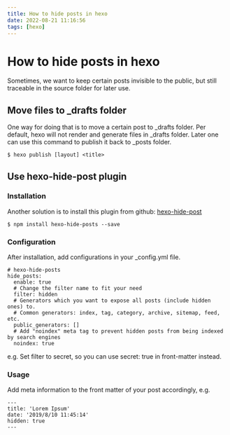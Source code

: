 ```yaml
---
title: How to hide posts in hexo
date: 2022-08-21 11:16:56
tags: [hexo]
---
```

# How to hide posts in hexo

Sometimes, we want to keep certain posts invisible to the public, but still traceable in the source folder for later use.

## Move files to _drafts folder

One way for doing that is to move a certain post to _drafts folder. Per default, hexo will not render and generate files in _drafts folder. Later one can use this command to publish it back to _posts folder.

```
$ hexo publish [layout] <title>
```
## Use hexo-hide-post plugin
### Installation
Another solution is to install this plugin from github: [hexo-hide-post](https://github.com/prinsss/hexo-hide-posts)
```
$ npm install hexo-hide-posts --save
```

### Configuration
After installation, add configurations in your _config.yml file.
```
# hexo-hide-posts
hide_posts:
  enable: true
  # Change the filter name to fit your need
  filter: hidden
  # Generators which you want to expose all posts (include hidden ones) to.
  # Common generators: index, tag, category, archive, sitemap, feed, etc.
  public_generators: []
  # Add "noindex" meta tag to prevent hidden posts from being indexed by search engines
  noindex: true
```
e.g. Set filter to secret, so you can use secret: true in front-matter instead.

### Usage
Add meta information to the front matter of your post accordingly, e.g.
```
---
title: 'Lorem Ipsum'
date: '2019/8/10 11:45:14'
hidden: true
---
```